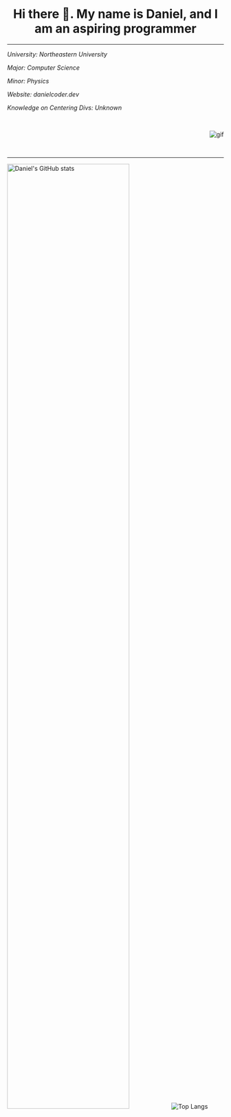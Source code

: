 <h1 align="center"> Hi there 👋. My name is Daniel, and I am an aspiring programmer</h1> 
<hr />
  <p><i>University: Northeastern University</i></p>
  <p><i>Major: Computer Science</i></p>
  <p><i>Minor: Physics</i></p>
  <p><i>Website: danielcoder.dev</i></p>
  <p><i>Knowledge on Centering Divs: Unknown</i></p>
  <br>
  <p align="right">
    <img src="https://github.com/DanielCoder834/DanielCoder834/assets/55712502/fd21e763-0166-4f97-b926-8d5c7c5d342a" alt="gif">
  </p>
  <br>
<hr />
<img width="75%" height="75%" src="https://github-readme-stats.vercel.app/api?username=DanielCoder834" alt="Daniel's GitHub stats">
<img src="https://github-readme-stats.vercel.app/api/top-langs/?username=DanielCoder834" alt="Top Langs">
<!--
**DanielCoder834/DanielCoder834** is a ✨ _special_ ✨ repository because its `README.md` (this file) appears on your GitHub profile. align = "right"

Here are some ideas to get you started:

- 🔭 I’m currently working on ...
- 🌱 I’m currently learning ...
- 👯 I’m looking to collaborate on ...
- 🤔 I’m looking for help with ...
- 💬 Ask me about ...
- 📫 How to reach me: ...
- 😄 Pronouns: ...
- ⚡ Fun fact: ...
-->

